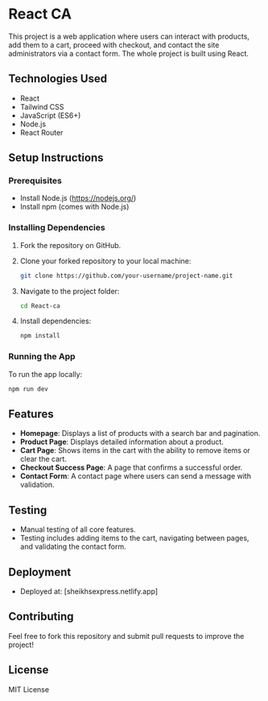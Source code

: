 
# React CA

This project is a web application where users can interact with products, add them to a cart, proceed with checkout, and contact the site administrators via a contact form.
The whole project is built using React.

## Technologies Used
- React
- Tailwind CSS
- JavaScript (ES6+)
- Node.js
- React Router

## Setup Instructions

### Prerequisites
- Install Node.js (https://nodejs.org/)
- Install npm (comes with Node.js)

### Installing Dependencies

1. Fork the repository on GitHub.

2. Clone your forked repository to your local machine:
   ```bash
   git clone https://github.com/your-username/project-name.git
   ```
3. Navigate to the project folder:
   ```bash
   cd React-ca
   ```
4. Install dependencies:
   ```bash
   npm install
   ```

### Running the App
To run the app locally:
```bash
npm run dev
```

## Features
- **Homepage**: Displays a list of products with a search bar and pagination.
- **Product Page**: Displays detailed information about a product.
- **Cart Page**: Shows items in the cart with the ability to remove items or clear the cart.
- **Checkout Success Page**: A page that confirms a successful order.
- **Contact Form**: A contact page where users can send a message with validation.

## Testing
- Manual testing of all core features.
- Testing includes adding items to the cart, navigating between pages, and validating the contact form.

## Deployment
- Deployed at: [sheikhsexpress.netlify.app]

## Contributing
Feel free to fork this repository and submit pull requests to improve the project!

## License
MIT License
